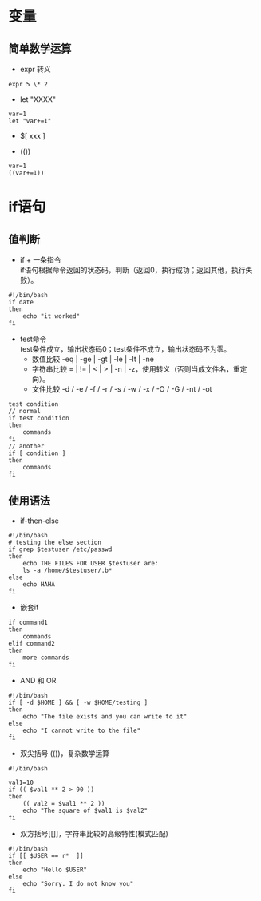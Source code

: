 # 变量

## 简单数学运算
- expr 转义

```
expr 5 \* 2
```
- let "XXXX"

```
var=1
let "var+=1"
```

- $[ xxx ]

- (())

```
var=1
((var+=1))
```

# if语句
## 值判断 
- if + 一条指令   
    if语句根据命令返回的状态码，判断（返回0，执行成功；返回其他，执行失败）。
```
#!/bin/bash
if date
then 
    echo "it worked"
fi
```
- test命令  
    test条件成立，输出状态码0；test条件不成立，输出状态码不为零。
    - 数值比较 -eq | -ge | -gt | -le | -lt | -ne
    - 字符串比较 = | != | < | > | -n | -z，使用转义（否则当成文件名，重定向）。
    - 文件比较 -d / -e / -f / -r / -s / -w / -x / -O / -G / -nt / -ot
    
```
test condition
// normal
if test condition
then 
    commands
fi
// another
if [ condition ]
then
    commands
fi
```

## 使用语法

- if-then-else

```
#!/bin/bash
# testing the else section
if grep $testuser /etc/passwd
then 
    echo THE FILES FOR USER $testuser are:
    ls -a /home/$testuser/.b*
else 
    echo HAHA
fi
```
- 嵌套if

```
if command1
then 
    commands
elif command2
then
    more commands
fi
```

- AND 和 OR

```
#!/bin/bash
if [ -d $HOME ] && [ -w $HOME/testing ]
then 
    echo "The file exists and you can write to it"
else 
    echo "I cannot write to the file"
fi
```

- 双尖括号 (())，复杂数学运算

```
#!/bin/bash

val1=10
if (( $val1 ** 2 > 90 ))
then
    (( val2 = $val1 ** 2 ))
    echo "The square of $val1 is $val2"
fi
```
- 双方括号[[]]，字符串比较的高级特性(模式匹配)

```
#!/bin/bash
if [[ $USER == r*  ]]
then
    echo "Hello $USER"
else
    echo "Sorry. I do not know you"
fi
```
